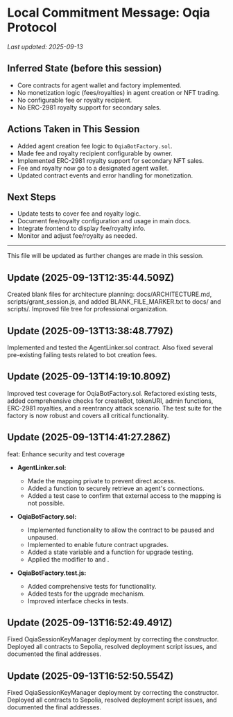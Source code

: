 
# Local Commitment Message: Oqia Protocol

_Last updated: 2025-09-13_

## Inferred State (before this session)
- Core contracts for agent wallet and factory implemented.
- No monetization logic (fees/royalties) in agent creation or NFT trading.
- No configurable fee or royalty recipient.
- No ERC-2981 royalty support for secondary sales.

## Actions Taken in This Session
- Added agent creation fee logic to `OqiaBotFactory.sol`.
- Made fee and royalty recipient configurable by owner.
- Implemented ERC-2981 royalty support for secondary NFT sales.
- Fee and royalty now go to a designated agent wallet.
- Updated contract events and error handling for monetization.

## Next Steps
- Update tests to cover fee and royalty logic.
- Document fee/royalty configuration and usage in main docs.
- Integrate frontend to display fee/royalty info.
- Monitor and adjust fee/royalty as needed.

---
This file will be updated as further changes are made in this session.

## Update (2025-09-13T12:35:44.509Z)
Created blank files for architecture planning: docs/ARCHITECTURE.md, scripts/grant_session.js, and added BLANK_FILE_MARKER.txt to docs/ and scripts/. Improved file tree for professional organization.

## Update (2025-09-13T13:38:48.779Z)
Implemented and tested the AgentLinker.sol contract. Also fixed several pre-existing failing tests related to bot creation fees.

## Update (2025-09-13T14:19:10.809Z)
Improved test coverage for OqiaBotFactory.sol. Refactored existing tests, added comprehensive checks for createBot, tokenURI, admin functions, ERC-2981 royalties, and a reentrancy attack scenario. The test suite for the factory is now robust and covers all critical functionality.

## Update (2025-09-13T14:41:27.286Z)
feat: Enhance security and test coverage

- **AgentLinker.sol:**
  - Made the  mapping private to prevent direct access.
  - Added a  function to securely retrieve an agent's connections.
  - Added a test case to confirm that external access to the  mapping is not possible.

- **OqiaBotFactory.sol:**
  - Implemented  functionality to allow the contract to be paused and unpaused.
  - Implemented  to enable future contract upgrades.
  - Added a  state variable and a  function for upgrade testing.
  - Applied the  modifier to  and .

- **OqiaBotFactory.test.js:**
  - Added comprehensive tests for  functionality.
  - Added tests for the  upgrade mechanism.
  - Improved interface checks in  tests.

## Update (2025-09-13T16:52:49.491Z)
Fixed OqiaSessionKeyManager deployment by correcting the constructor. Deployed all contracts to Sepolia, resolved deployment script issues, and documented the final addresses.

## Update (2025-09-13T16:52:50.554Z)
Fixed OqiaSessionKeyManager deployment by correcting the constructor. Deployed all contracts to Sepolia, resolved deployment script issues, and documented the final addresses.
